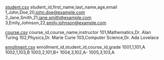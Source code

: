 [student.csv](https://github.com/user-attachments/files/22521952/student.csv)
student_id,first_name,last_name,age,email
1,John,Doe,20,john.doe@example.com
2,Jane,Smith,21,jane.smith@example.com
3,Emily,Johnson,22,emily.johnson@example.com


[course.csv](https://github.com/user-attachments/files/22521955/course.csv)
course_id,course_name,instructor
101,Mathematics,Dr. Alan Turing
102,Physics,Dr. Marie Curie
103,Computer Science,Dr. Ada Lovelace


[enrollment.csv](https://github.com/user-attachments/files/22521958/enrollment.csv)
enrollment_id,student_id,course_id,grade
1001,1,101,A
1002,1,103,B
1003,2,101,B+
1004,3,102,A-
1005,3,103,A
